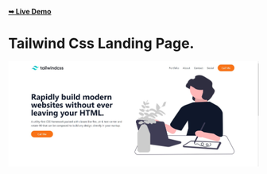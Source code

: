 <a href="https://fageer.github.io/tailwindcss_landing_page/"><strong>➥ Live Demo</strong></a>

# Tailwind Css Landing Page.

![Design preview for the TailwindCss](./dist/images/readme.jpg)